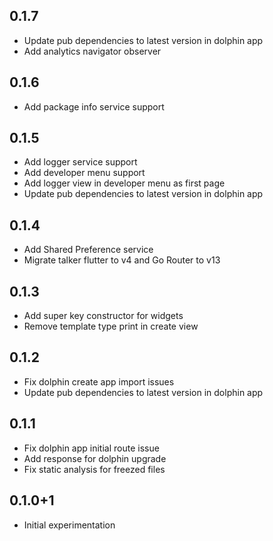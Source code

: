 ## 0.1.7

* Update pub dependencies to latest version in dolphin app
* Add analytics navigator observer

## 0.1.6

* Add package info service support

## 0.1.5

* Add logger service support
* Add developer menu support
* Add logger view in developer menu as first page
* Update pub dependencies to latest version in dolphin app

## 0.1.4

* Add Shared Preference service
* Migrate talker flutter to v4 and Go Router to v13

## 0.1.3

* Add super key constructor for widgets
* Remove template type print in create view

## 0.1.2

* Fix dolphin create app import issues
* Update pub dependencies to latest version in dolphin app

## 0.1.1

* Fix dolphin app initial route issue
* Add response for dolphin upgrade
* Fix static analysis for freezed files

## 0.1.0+1

* Initial experimentation